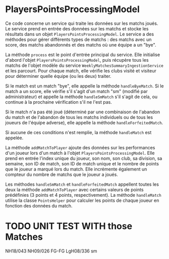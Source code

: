# PlayersPointsProcessingModel
Ce code concerne un service qui traite les données sur les matchs joués. Le service prend en entrée des données sur les matchs et stocke les résultats dans un objet `PlayersPointsProcessingModel`. Le service a des méthodes pour gérer différents types de matchs : des matchs avec un score, des matchs abandonnés et des matchs où une équipe a un "bye".

La méthode `process` est le point d'entrée principal du service. Elle initialise d'abord l'objet `PlayersPointsProcessingModel`, puis récupère tous les matchs de l'objet modèle du service `WeeklyMatchesSummaryIngestionService` et les parcourt. Pour chaque match, elle vérifie les clubs visité et visiteur pour déterminer quelle équipe (ou les deux) traiter. 

Si le match est un match "bye", elle appelle la méthode `handleByeMatch`. Si le match a un score, elle vérifie s'il s'agit d'un match "sm" (modifié par administrateur) et appelle la méthode `handleSmMatch` s'il s'agit de cela, ou continue à la prochaine vérification s'il ne l'est pas. 

Si le match n'a pas été joué (déterminé par une combinaison de l'abandon du match et de l'abandon de tous les matchs individuels ou de tous les joueurs de l'équipe adverse), elle appelle la méthode `handleForfeitedMatch`. 

Si aucune de ces conditions n'est remplie, la méthode `handleMatch` est appelée.

La méthode `addMatchToPlayer` ajoute des données sur les performances d'un joueur lors d'un match à l'objet `PlayersPointsProcessingModel`. Elle prend en entrée l'index unique du joueur, son nom, son club, sa division, sa semaine, son ID de match, son ID de match unique et le nombre de points que le joueur a marqué lors du match. Elle incrémente également un compteur du nombre de matchs que le joueur a joués.

Les méthodes `handleSmMatch` et `handleForfeitedMatch` appellent toutes les deux la méthode `addMatchToPlayer` avec certains valeurs de points prédéfinies (3 points et 4 points, respectivement). La méthode `handleMatch` utilise la classe `PointsHelper` pour calculer les points de chaque joueur en fonction des données du match.

# TODO UNIT TEST WITH those Matches

NH18/043
NH09/026 FG-FG
LgH08/336 sm
